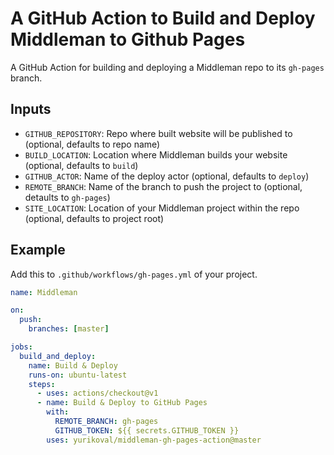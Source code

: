 # A GitHub Action to Build and Deploy Middleman to Github Pages

A GitHub Action for building and deploying a Middleman repo to its `gh-pages` branch.

## Inputs

* `GITHUB_REPOSITORY`: Repo where built website will be published to (optional, defaults to repo name)
* `BUILD_LOCATION`: Location where Middleman builds your website (optional, defaults to `build`)
* `GITHUB_ACTOR`: Name of the deploy actor (optional, defaults to `deploy`)
* `REMOTE_BRANCH`: Name of the branch to push the project to (optional, detaults to `gh-pages`)
* `SITE_LOCATION`: Location of your Middleman project within the repo (optional, defaults to project root)

## Example

Add this to `.github/workflows/gh-pages.yml` of your project.

```yaml
name: Middleman

on:
  push:
    branches: [master]

jobs:
  build_and_deploy:
    name: Build & Deploy
    runs-on: ubuntu-latest
    steps:
      - uses: actions/checkout@v1
      - name: Build & Deploy to GitHub Pages
        with:
          REMOTE_BRANCH: gh-pages
          GITHUB_TOKEN: ${{ secrets.GITHUB_TOKEN }}
        uses: yurikoval/middleman-gh-pages-action@master
```
